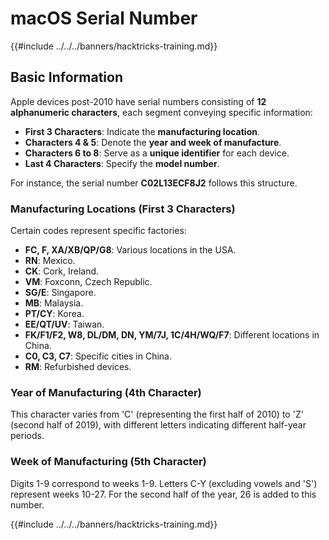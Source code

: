 # macOS Serial Number

{{#include ../../../banners/hacktricks-training.md}}

## Basic Information

Apple devices post-2010 have serial numbers consisting of **12 alphanumeric characters**, each segment conveying specific information:

- **First 3 Characters**: Indicate the **manufacturing location**.
- **Characters 4 & 5**: Denote the **year and week of manufacture**.
- **Characters 6 to 8**: Serve as a **unique identifier** for each device.
- **Last 4 Characters**: Specify the **model number**.

For instance, the serial number **C02L13ECF8J2** follows this structure.

### **Manufacturing Locations (First 3 Characters)**

Certain codes represent specific factories:

- **FC, F, XA/XB/QP/G8**: Various locations in the USA.
- **RN**: Mexico.
- **CK**: Cork, Ireland.
- **VM**: Foxconn, Czech Republic.
- **SG/E**: Singapore.
- **MB**: Malaysia.
- **PT/CY**: Korea.
- **EE/QT/UV**: Taiwan.
- **FK/F1/F2, W8, DL/DM, DN, YM/7J, 1C/4H/WQ/F7**: Different locations in China.
- **C0, C3, C7**: Specific cities in China.
- **RM**: Refurbished devices.

### **Year of Manufacturing (4th Character)**

This character varies from 'C' (representing the first half of 2010) to 'Z' (second half of 2019), with different letters indicating different half-year periods.

### **Week of Manufacturing (5th Character)**

Digits 1-9 correspond to weeks 1-9. Letters C-Y (excluding vowels and 'S') represent weeks 10-27. For the second half of the year, 26 is added to this number.

{{#include ../../../banners/hacktricks-training.md}}

